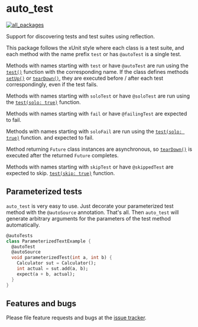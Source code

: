 # auto_test

[![all_packages](https://github.com/amondnet/auto_test/actions/workflows/validate.yaml/badge.svg)](https://github.com/amondnet/auto_test/actions/workflows/validate.yaml)

Support for discovering tests and test suites using reflection.

This package follows the xUnit style where each class is a test suite, and each
method with the name prefix `test` or has `@autoTest` is a single test.

Methods with names starting with `test` or have `@autoTest` are run using the [`test()`](https://pub.dev/documentation/test_core/latest/test_core.scaffolding/test.html) function with
the corresponding name. If the class defines methods [`setUp()`](https://pub.dev/documentation/test_core/latest/test_core.scaffolding/setUp.html) or [`tearDown()`](https://pub.dev/documentation/dev_test/latest/test/tearDown.html),
they are executed before / after each test correspondingly, even if the test fails.

Methods with names starting with `soloTest` or have `@soloTest`  are run using the [`test(solo: true)`](https://pub.dev/documentation/test_core/latest/test_core.scaffolding/test.html) function.

Methods with names starting with `fail` or have `@failingTest` are expected to fail.

Methods with names starting with `soloFail` are run using the [`test(solo: true)`](https://pub.dev/documentation/test_core/latest/test_core.scaffolding/test.html) function.
and expected to fail.

Method returning `Future` class instances are asynchronous, so [`tearDown()`](https://pub.dev/documentation/test_core/latest/test_core.scaffolding/tearDown.html) is
executed after the returned `Future` completes.

Methods with names starting with `skipTest` or have `@skippedTest` are expected to skip. [`test(skip: true)`](https://pub.dev/documentation/test_core/latest/test_core.scaffolding/test.html) function.


## Parameterized tests

`auto_test` is very easy to use. Just decorate your parameterized test method with the `@autoSource` annotation. That's all. Then `auto_test` will generate arbitrary arguments for the parameters of the test method automatically.

```dart
@autoTests
class ParameterizedTextExample {
  @autoTest
  @autoSource
  void parameterizedTest(int a, int b) {
    Calculator sut = Calculator();
    int actual = sut.add(a, b);
    expect(a + b, actual);
  }
}
```

## Features and bugs

Please file feature requests and bugs at the [issue tracker][tracker].

[tracker]: https://github.com/amondnet/auto_test/issues
